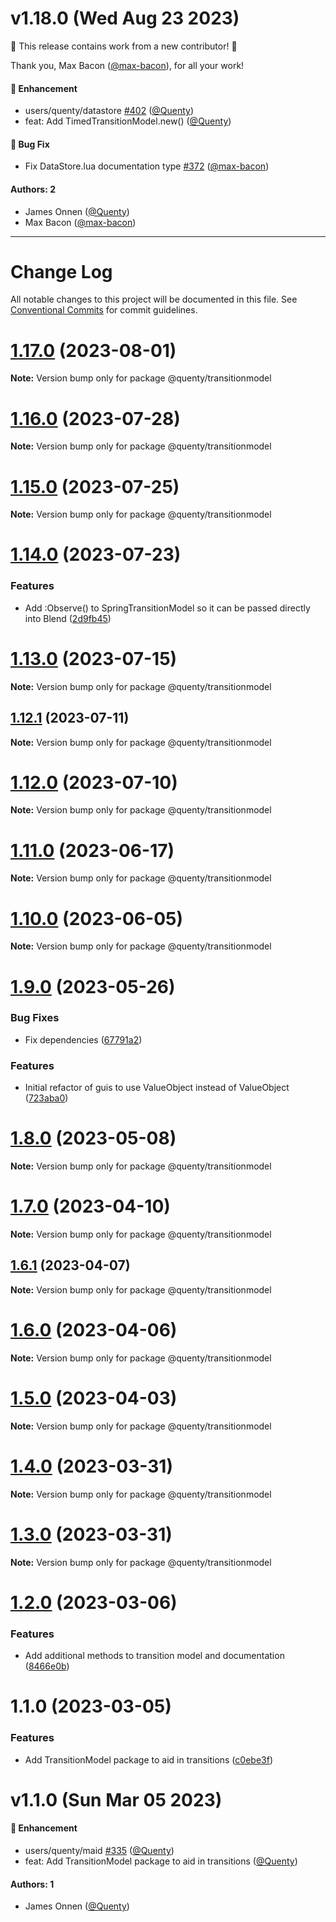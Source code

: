 # v1.18.0 (Wed Aug 23 2023)

:tada: This release contains work from a new contributor! :tada:

Thank you, Max Bacon ([@max-bacon](https://github.com/max-bacon)), for all your work!

#### 🚀 Enhancement

- users/quenty/datastore [#402](https://github.com/Quenty/NevermoreEngine/pull/402) ([@Quenty](https://github.com/Quenty))
- feat: Add TimedTransitionModel.new() ([@Quenty](https://github.com/Quenty))

#### 🐛 Bug Fix

- Fix DataStore.lua documentation type [#372](https://github.com/Quenty/NevermoreEngine/pull/372) ([@max-bacon](https://github.com/max-bacon))

#### Authors: 2

- James Onnen ([@Quenty](https://github.com/Quenty))
- Max Bacon ([@max-bacon](https://github.com/max-bacon))

---

# Change Log

All notable changes to this project will be documented in this file.
See [Conventional Commits](https://conventionalcommits.org) for commit guidelines.

# [1.17.0](https://github.com/Quenty/NevermoreEngine/compare/@quenty/transitionmodel@1.16.0...@quenty/transitionmodel@1.17.0) (2023-08-01)

**Note:** Version bump only for package @quenty/transitionmodel





# [1.16.0](https://github.com/Quenty/NevermoreEngine/compare/@quenty/transitionmodel@1.15.0...@quenty/transitionmodel@1.16.0) (2023-07-28)

**Note:** Version bump only for package @quenty/transitionmodel





# [1.15.0](https://github.com/Quenty/NevermoreEngine/compare/@quenty/transitionmodel@1.14.0...@quenty/transitionmodel@1.15.0) (2023-07-25)

**Note:** Version bump only for package @quenty/transitionmodel





# [1.14.0](https://github.com/Quenty/NevermoreEngine/compare/@quenty/transitionmodel@1.13.0...@quenty/transitionmodel@1.14.0) (2023-07-23)


### Features

* Add :Observe() to SpringTransitionModel so it can be passed directly into Blend ([2d9fb45](https://github.com/Quenty/NevermoreEngine/commit/2d9fb45af5f9dfdfeb2b4a2933e553d9efb63a8a))





# [1.13.0](https://github.com/Quenty/NevermoreEngine/compare/@quenty/transitionmodel@1.12.1...@quenty/transitionmodel@1.13.0) (2023-07-15)

**Note:** Version bump only for package @quenty/transitionmodel





## [1.12.1](https://github.com/Quenty/NevermoreEngine/compare/@quenty/transitionmodel@1.12.0...@quenty/transitionmodel@1.12.1) (2023-07-11)

**Note:** Version bump only for package @quenty/transitionmodel





# [1.12.0](https://github.com/Quenty/NevermoreEngine/compare/@quenty/transitionmodel@1.11.0...@quenty/transitionmodel@1.12.0) (2023-07-10)

**Note:** Version bump only for package @quenty/transitionmodel





# [1.11.0](https://github.com/Quenty/NevermoreEngine/compare/@quenty/transitionmodel@1.10.0...@quenty/transitionmodel@1.11.0) (2023-06-17)

**Note:** Version bump only for package @quenty/transitionmodel





# [1.10.0](https://github.com/Quenty/NevermoreEngine/compare/@quenty/transitionmodel@1.9.0...@quenty/transitionmodel@1.10.0) (2023-06-05)

**Note:** Version bump only for package @quenty/transitionmodel





# [1.9.0](https://github.com/Quenty/NevermoreEngine/compare/@quenty/transitionmodel@1.8.0...@quenty/transitionmodel@1.9.0) (2023-05-26)


### Bug Fixes

* Fix dependencies ([67791a2](https://github.com/Quenty/NevermoreEngine/commit/67791a289c0956bf4947ac81bf792ee56496b3e8))


### Features

* Initial refactor of guis to use ValueObject instead of ValueObject ([723aba0](https://github.com/Quenty/NevermoreEngine/commit/723aba0208cae7e06c9d8bf2d8f0092d042d70ea))





# [1.8.0](https://github.com/Quenty/NevermoreEngine/compare/@quenty/transitionmodel@1.7.0...@quenty/transitionmodel@1.8.0) (2023-05-08)

**Note:** Version bump only for package @quenty/transitionmodel





# [1.7.0](https://github.com/Quenty/NevermoreEngine/compare/@quenty/transitionmodel@1.6.1...@quenty/transitionmodel@1.7.0) (2023-04-10)

**Note:** Version bump only for package @quenty/transitionmodel





## [1.6.1](https://github.com/Quenty/NevermoreEngine/compare/@quenty/transitionmodel@1.6.0...@quenty/transitionmodel@1.6.1) (2023-04-07)

**Note:** Version bump only for package @quenty/transitionmodel





# [1.6.0](https://github.com/Quenty/NevermoreEngine/compare/@quenty/transitionmodel@1.5.0...@quenty/transitionmodel@1.6.0) (2023-04-06)

**Note:** Version bump only for package @quenty/transitionmodel





# [1.5.0](https://github.com/Quenty/NevermoreEngine/compare/@quenty/transitionmodel@1.4.0...@quenty/transitionmodel@1.5.0) (2023-04-03)

**Note:** Version bump only for package @quenty/transitionmodel





# [1.4.0](https://github.com/Quenty/NevermoreEngine/compare/@quenty/transitionmodel@1.3.0...@quenty/transitionmodel@1.4.0) (2023-03-31)

**Note:** Version bump only for package @quenty/transitionmodel





# [1.3.0](https://github.com/Quenty/NevermoreEngine/compare/@quenty/transitionmodel@1.2.0...@quenty/transitionmodel@1.3.0) (2023-03-31)

**Note:** Version bump only for package @quenty/transitionmodel





# [1.2.0](https://github.com/Quenty/NevermoreEngine/compare/@quenty/transitionmodel@1.1.0...@quenty/transitionmodel@1.2.0) (2023-03-06)


### Features

* Add additional methods to transition model and documentation ([8466e0b](https://github.com/Quenty/NevermoreEngine/commit/8466e0bc4726c15070438bfa251992b04c5b0c15))





# 1.1.0 (2023-03-05)


### Features

* Add TransitionModel package to aid in transitions ([c0ebe3f](https://github.com/Quenty/NevermoreEngine/commit/c0ebe3f9a6ffd0023b251b46acd45e31725706d3))





# v1.1.0 (Sun Mar 05 2023)

#### 🚀 Enhancement

- users/quenty/maid [#335](https://github.com/Quenty/NevermoreEngine/pull/335) ([@Quenty](https://github.com/Quenty))
- feat: Add TransitionModel package to aid in transitions ([@Quenty](https://github.com/Quenty))

#### Authors: 1

- James Onnen ([@Quenty](https://github.com/Quenty))
